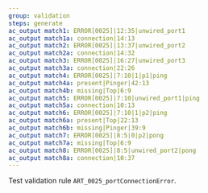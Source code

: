 ```yaml
---
group: validation
steps: generate
ac_output match1: ERROR[0025]|12:35|unwired_port1
ac_output match1a: connection|14:13
ac_output match2: ERROR[0025]|13:37|unwired_port2
ac_output match2a: connection|14:32
ac_output match3: ERROR[0025]|16:27|unwired_port3
ac_output match3a: connection|22:26
ac_output match4: ERROR[0025]|7:10|1|p1|ping
ac_output match4a: present|Pinger|42:13
ac_output match4b: missing|Top|6:9
ac_output match5: ERROR[0025]|7:10|unwired_port1|ping
ac_output match5a: connection|10:13
ac_output match6: ERROR[0025]|7:10|1|p2|ping
ac_output match6a: present|Top|22:13
ac_output match6b: missing|Pinger|39:9
ac_output match7: ERROR[0025]|8:5|0|p2|pong
ac_output match7a: missing|Top|6:9
ac_output match8: ERROR[0025]|8:5|unwired_port2|pong
ac_output match8a: connection|10:37
---
```

Test validation rule `ART_0025_portConnectionError`.

